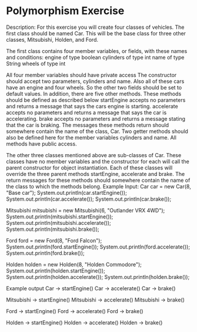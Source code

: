 # Polymorphism Exercise

Description:
    For this exercise you will create four classes of vehicles.  The first class should be named Car.  This
will be the base class for three other classes, Mitsubishi, Holden, and Ford.

The first class contains four member variables, or fields, with these names and conditions:
engine of type boolean
cylinders of type int
name of type String
wheels of type int

All four member variables should have private access
The constructor should accept two parameters, cylinders and name.  Also all of these cars have
an engine and four wheels.  So the other two fields should be set to default values.
In addition, there are five other methods.  These methods should be defined as described below
startEngine accepts no parameters and returns a message that says the cars engine 
is starting.
accelerate accepts no parameters and returns a message that says the car is 
accelerating.
brake accepts no parameters and returns a message stating that the car is braking.
The messages these methods return should somewhere contain the name of the class, Car.
Two getter methods should also be defined here for the member variables cylinders and name.
All methods have public access.

The other three classes mentioned above are sub-classes of Car. These classes have no member
variables and the constructor for each will call the parent constructor for object instantiation.
Each of these classes will override the three parent methods startEngine, accelerate and brake.
The return messages for these methods should somewhere contain the name of the class to 
which the methods belong.
Example Input:
Car car = new Car(8, "Base car");
System.out.println(car.startEngine());
System.out.println(car.accelerate());
System.out.println(car.brake());

Mitsubishi mitsubishi = new Mitsubishi(6, "Outlander VRX 4WD");
System.out.println(mitsubishi.startEngine());
System.out.println(mitsubishi.accelerate());
System.out.println(mitsubishi.brake());

Ford ford = new Ford(8, "Ford Falcon");
System.out.println(ford.startEngine());
System.out.println(ford.accelerate());
System.out.println(ford.brake());

Holden holden = new Holden(8, "Holden Commodore");
System.out.println(holden.startEngine());
System.out.println(holden.accelerate());
System.out.println(holden.brake());

Example output
Car -> startEngine()
Car -> accelerate()
Car -> brake()

Mitsubishi -> startEngine()
Mitsubishi -> accelerate()
Mitsubishi -> brake()

Ford -> startEngine()
Ford -> accelerate()
Ford -> brake()

Holden -> startEngine()
Holden -> accelerate()
Holden -> brake()